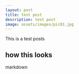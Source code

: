 ```yaml
---
layout: post
title: test post
description: test post
image: assets/images/pic01.jpg
---
```


This is a test posts

## how this looks

markdown
